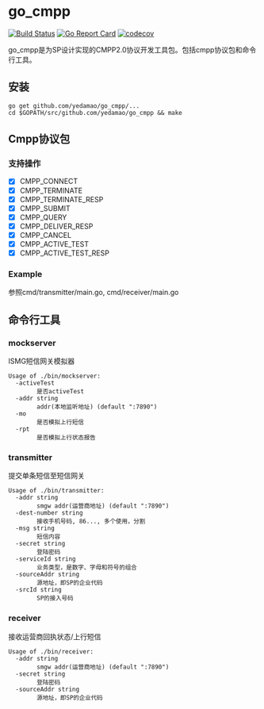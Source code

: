# go_cmpp
[![Build Status](https://github.com/yedamao/go_cmpp/actions/workflows/build.yml/badge.svg?branch=master)](https://github.com/yedamao/go_cmpp/actions/workflows/build.yml)
[![Go Report Card](https://goreportcard.com/badge/github.com/yedamao/go_cmpp)](https://goreportcard.com/report/github.com/yedamao/go_cmpp)
[![codecov](https://codecov.io/gh/yedamao/go_cmpp/branch/master/graph/badge.svg)](https://codecov.io/gh/yedamao/go_cmpp)


go_cmpp是为SP设计实现的CMPP2.0协议开发工具包。包括cmpp协议包和命令行工具。

## 安装
```
go get github.com/yedamao/go_cmpp/...
cd $GOPATH/src/github.com/yedamao/go_cmpp && make
```

## Cmpp协议包

### 支持操作
- [x] CMPP_CONNECT
- [x] CMPP_TERMINATE
- [x] CMPP_TERMINATE_RESP
- [x] CMPP_SUBMIT
- [x] CMPP_QUERY
- [x] CMPP_DELIVER_RESP
- [x] CMPP_CANCEL
- [x] CMPP_ACTIVE_TEST
- [x] CMPP_ACTIVE_TEST_RESP

### Example
参照cmd/transmitter/main.go, cmd/receiver/main.go

## 命令行工具

### mockserver
ISMG短信网关模拟器

```
Usage of ./bin/mockserver:
  -activeTest
        是否activeTest
  -addr string
        addr(本地监听地址) (default ":7890")
  -mo
        是否模拟上行短信
  -rpt
        是否模拟上行状态报告
```

### transmitter
提交单条短信至短信网关

```
Usage of ./bin/transmitter:
  -addr string
        smgw addr(运营商地址) (default ":7890")
  -dest-number string
        接收手机号码, 86..., 多个使用，分割
  -msg string
        短信内容
  -secret string
        登陆密码
  -serviceId string
        业务类型，是数字、字母和符号的组合
  -sourceAddr string
        源地址，即SP的企业代码
  -srcId string
        SP的接入号码
```

### receiver
接收运营商回执状态/上行短信

```
Usage of ./bin/receiver:
  -addr string
        smgw addr(运营商地址) (default ":7890")
  -secret string
        登陆密码
  -sourceAddr string
        源地址，即SP的企业代码
```


